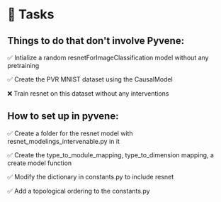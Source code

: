 # 🎯 Tasks

## Things to do that don't involve Pyvene:

✅ Intialize a random resnetForImageClassification model without any pretraining

✅ Create the PVR MNIST dataset using the CausalModel 

❌ Train resnet on this dataset without any interventions

## How to set up in pyvene:

✅ Create a folder for the resnet model with resnet_modelings_intervenable.py in it

✅ Create the type_to_module_mapping, type_to_dimension mapping, a create model function

✅ Modify the dictionary in constants.py to include resnet

✅ Add a topological ordering to the constants.py



